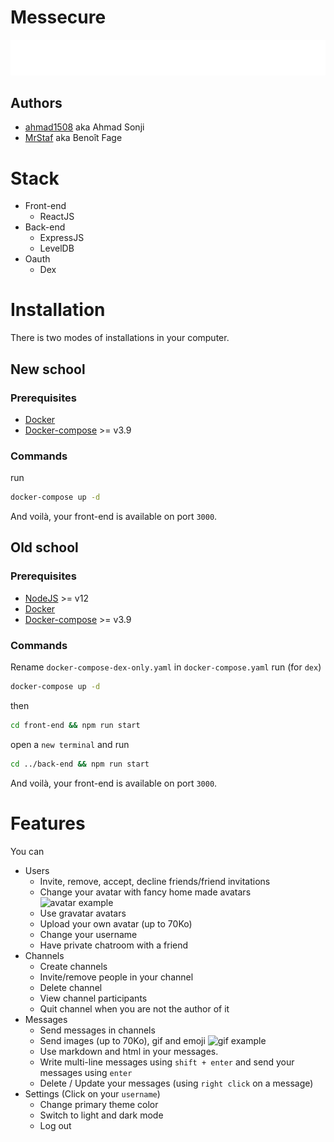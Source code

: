 # Messecure

<img src="./front-end/src/icons/logo-cropped.svg">

## Authors
- [ahmad1508](https://github.com/ahmad1508) aka Ahmad Sonji
- [MrStaf](https://github.com/MrStaf) aka Benoît Fage

# Stack
- Front-end
  - ReactJS
- Back-end
  - ExpressJS
  - LevelDB
- Oauth
  - Dex
# Installation
There is two modes of installations in your computer.   
## New school
### Prerequisites
- [Docker](https://www.docker.com/)
- [Docker-compose](https://docs.docker.com/compose/install/) >= v3.9
### Commands
run 
```bash
docker-compose up -d
```
And voilà, your front-end is available on port `3000`.
## Old school
### Prerequisites
- [NodeJS](https://nodejs.org/en/) >= v12
- [Docker](https://www.docker.com/)
- [Docker-compose](https://docs.docker.com/compose/install/) >= v3.9
### Commands
Rename `docker-compose-dex-only.yaml` in `docker-compose.yaml`
run (for `dex`)
```bash
docker-compose up -d
```
then
```bash
cd front-end && npm run start
```
open a `new terminal` and run
```bash
cd ../back-end && npm run start
```
And voilà, your front-end is available on port `3000`.
# Features
You can
- Users
  - Invite, remove, accept, decline friends/friend invitations
  - Change your avatar with fancy home made avatars ![avatar example](../assets/pp/Profilpic_mexican.png)
  - Use gravatar avatars
  - Upload your own avatar (up to 70Ko)
  - Change your username
  - Have private chatroom with a friend
- Channels
  - Create channels
  - Invite/remove people in your channel
  - Delete channel
  - View channel participants
  - Quit channel when you are not the author of it
- Messages
  - Send messages in channels
  - Send images (up to 70Ko), gif and emoji ![gif example](https://media3.giphy.com/media/ue1GO5swPdORq/giphy.gif?cid=e1bb72ffyem6dfhan0yp6hb90aneavx4mv09wiwqwm82svml&rid=giphy.gif&ct=g)
  - Use markdown and html in your messages.
  - Write multi-line messages using `shift + enter` and send your messages using `enter`
  - Delete / Update your messages (using `right click` on a message)
- Settings (Click on your `username`)
  - Change primary theme color
  - Switch to light and dark mode
  - Log out